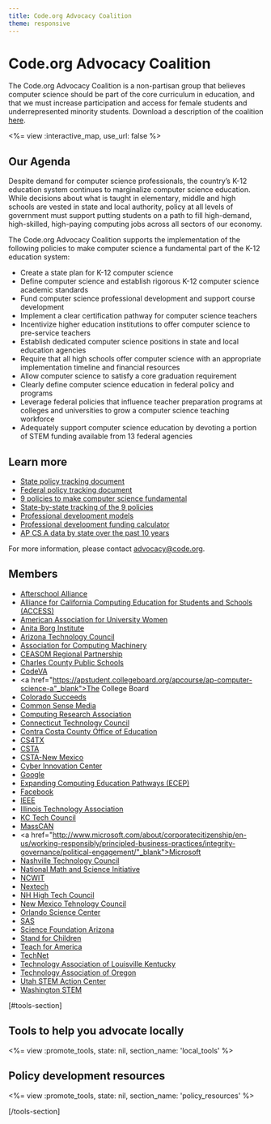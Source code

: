 ```yaml
---
title: Code.org Advocacy Coalition
theme: responsive
---
```

<link href="/css/interactive_map.css", rel="stylesheet"></link>

# Code.org Advocacy Coalition
The Code.org Advocacy Coalition is a non-partisan group that believes computer science should be part of the core curriculum in education, and that we must increase participation and access for female students and underrepresented minority students. Download a description of the coalition [here](http://code.org/files/CoalitionOnePager.pdf).


<%= view :interactive_map, use_url: false %>

<div style="clear:both"></div>


## Our Agenda
Despite demand for computer science professionals, the country’s K-12 education system continues to marginalize computer science education. While decisions about what is taught in elementary, middle and high schools are vested in state and local authority, policy at all levels of government must support putting students on a path to fill high-demand, high-skilled, high-paying computing jobs across all sectors of our economy.

The Code.org Advocacy Coalition supports the implementation of the following policies to make computer science a fundamental part of the K-12 education system:

* Create a state plan for K-12 computer science
* Define computer science and establish rigorous K-12 computer science academic standards
* Fund computer science professional development and support course development
* Implement a clear certification pathway for computer science teachers
* Incentivize higher education institutions to offer computer science to pre-service teachers
* Establish dedicated computer science positions in state and local education agencies
* Require that all high schools offer computer science with an appropriate implementation timeline and financial resources
* Allow computer science to satisfy a core graduation requirement
* Clearly define computer science education in federal policy and programs
* Leverage federal policies that influence teacher preparation programs at colleges and universities to grow a computer science teaching workforce
* Adequately support computer science education by devoting a portion of STEM funding available from 13 federal agencies





## Learn more

* [State policy tracking document](https://docs.google.com/document/d/1vaTFV641qBhvOXpchMK5igs8kSAxk8cLCv9Ra-I5DL8/edit?usp=sharing)
* [Federal policy tracking document](https://docs.google.com/spreadsheets/d/1WEQXeDfEp-UiD_YTrgD4fzhEId1fNoiU-6uMhHq8F0U/edit?usp=sharing)
* [9 policies to make computer science fundamental](http://code.org/files/Making_CS_Fundamental.pdf)
* [State-by-state tracking of the 9 policies](https://docs.google.com/spreadsheets/d/1YtTVcpQXoZz0IchihwGOihaCNeqCz2HyLwaXYpyb2SQ/pubhtml)
* [Professional development models](https://www.dropbox.com/s/2y0i360pt6pap1o/ModelStatePracticetoExpandCS.pdf?dl=0)
* [Professional development funding calculator](https://docs.google.com/spreadsheets/d/1jAqB1Q0IiY4XRvpnfUdDwkfL2OEgvBT2HYg07yQAOSc/pubhtml)
* [AP CS A data by state over the past 10 years](https://code.org/promote/ap)

For more information, please contact advocacy@code.org.


## Members

* <a href="http://www.afterschoolalliance.org/">Afterschool Alliance</a>
* <a href="http://access-ca.org/">Alliance for California Computing Education for Students and Schools (ACCESS)</a>
* <a href="http://www.aauw.org/">American Association for University Women</a>
* <a href="http://anitaborg.org/">Anita Borg Institute</a>
* <a href="https://www.aztechcouncil.org/">Arizona Technology Council</a>
* <a href="https://www.ncwit.org/">Association for Computing Machinery</a>
* <a href="http://ceasom.org/">CEASOM Regional Partnership</a>
* <a href="http://www.ccboe.com/">Charles County Public Schools</a>
* <a href="http://www.codevirginia.org/">CodeVA</a>
* <a href="https://apstudent.collegeboard.org/apcourse/ap-computer-science-a"_blank">The College Board</a>
* <a href="http://www.coloradosucceeds.org/">Colorado Succeeds</a>
* <a href="https://www.commonsensemedia.org/kids-action">Common Sense Media</a>
* <a href="http://cra.org/">Computing Research Association</a>
* <a href="http://ct.org/">Connecticut Technology Council</a>
* <a href="http://www.cccoe.k12.ca.us/index.html">Contra Costa County Office of Education</a>
* <a href="http://cs4tx.org/">CS4TX</a>
* <a href="http://csta.acm.org/">CSTA</a>
* <a href="https://sites.google.com/a/csta-hq.org/new-mexico/">CSTA-New Mexico</a>
* <a href="https://cyberinnovationcenter.org/">Cyber Innovation Center</a>
* <a href="https://www.google.com/edu/">Google</a>
* <a href="http://expandingcomputing.cs.umass.edu/">Expanding Computing Education Pathways (ECEP)</a>
* <a href="https://www.facebook.com/facebookdiversity">Facebook</a>  
* <a href="https://www.ieee.org/index.html">IEEE</a>
* <a href="https://www.illinoistech.org/">Illinois Technology Association</a>
* <a href="http://www.kctechcouncil.com/">KC Tech Council</a> 
* <a href="http://masscan.net/">MassCAN</a> 
* <a href="http://www.microsoft.com/about/corporatecitizenship/en-us/working-responsibly/principled-business-practices/integrity-governance/political-engagement/"_blank">Microsoft</a>
* <a href="https://technologycouncil.com/">Nashville Technology Council</a>
* <a href="https://www.nms.org/">National Math and Science Initiative</a>
* <a href="https://www.ncwit.org/">NCWIT</a>
* <a href="http://nextech.org/">Nextech</a>
* <a href="https://nhhtc.org/">NH High Tech Council</a>
* <a href="https://nmtechcouncil.org/">New Mexico Tehnology Council</a>
* <a href="http://www.osc.org/">Orlando Science Center</a>
* <a href="https://www.sas.com">SAS</a>
* <a href="http://www.sfaz.org/">Science Foundation Arizona</a>
* <a href="http://stand.org/">Stand for Children</a>
* <a href="https://www.teachforamerica.org/about-us/our-initiatives/stem-initiative/">Teach for America</a>
* <a href="http://www.technet.org/">TechNet</a>
* <a href="http://www.talklou.com/wp/">Technology Association of Louisville Kentucky</a>
* <a href="http://www.techoregon.org/">Technology Association of Oregon</a>
* <a href="https://stem.utah.gov/">Utah STEM Action Center</a>
* <a href="http://www.washingtonstem.org/">Washington STEM</a>

[#tools-section]

## Tools to help you advocate locally

<%= view :promote_tools, state: nil, section_name: 'local_tools' %>

<div style="clear:both"></div>

## Policy development resources

<%= view :promote_tools, state: nil, section_name: 'policy_resources' %>

[/tools-section]
